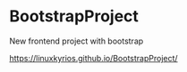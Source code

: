 # BootstrapProject
New frontend project with bootstrap

https://linuxkyrios.github.io/BootstrapProject/
